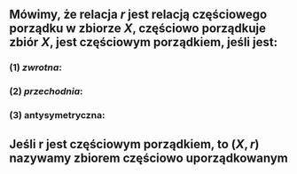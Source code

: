 ## Mówimy, że relacja $r$ **jest relacją częściowego porządku w zbiorze $X$**, **częściowo porządkuje** zbiór $X$, jest **częściowym porządkiem**, jeśli jest:
### (1) *zwrotna*: 
### (2) *przechodnia*: 
### (3) antysymetryczna: 
## Jeśli  r jest częściowym porządkiem, to $(X, r)$ nazywamy **zbiorem częściowo uporządkowanym**

